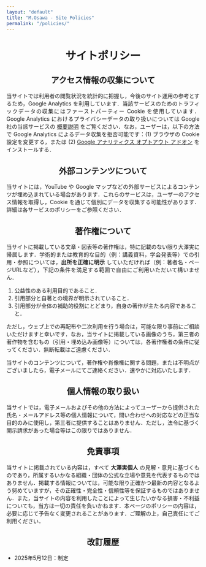 ```yaml
---
layout: "default"
title: "M.Osawa - Site Policies"
permalink: "/policies/"
---
```


<style type="text/css" media="screen">
  .container {
    margin: 1rem auto;
    max-width: 44rem;
  }
  h1, h2 {
    text-align: center;
  }
  section {
    margin-bottom: 1.5rem;
  }
  .container p {
    text-align: justify;
    text-justify: inter-ideograph;
  }
  ol, ul {
    margin-left: 0; 
    padding: 0 0 0 1.5em;
  }
</style>

<div class="container">

<h1>サイトポリシー</h1>

<section>
<h2>アクセス情報の収集について</h2>
<p>当サイトでは利用者の閲覧状況を統計的に把握し，今後のサイト運用の参考とするため，Google Analytics を利用しています．当該サービスのためのトラフィックデータの収集にはファーストパーティー Cookie を使用しています．Google Analytics におけるプライバシーデータの取り扱いについては Google 社の当該サービスの <a href="https://support.google.com/analytics/answer/6004245?hl=ja">概要説明</a> をご覧ください．なお，ユーザーは，以下の方法で Google Analytics によるデータ収集を拒否可能です：(1) ブラウザの Cookie 設定を変更する，または (2) <a href="https://tools.google.com/dlpage/gaoptout?hl=ja">Google アナリティクス オプトアウト アドオン</a> をインストールする．</p>
</section>

<section>
<h2>外部コンテンツについて</h2>
<p>当サイトには，YouTube や Google マップなどの外部サービスによるコンテンツが埋め込まれている場合があります．これらのサービスは，ユーザーのアクセス情報を取得し，Cookie を通じて個別にデータを収集する可能性があります．詳細は各サービスのポリシーをご参照ください．</p>
</section>

<section>
  <h2>著作権について</h2>
  <p>当サイトに掲載している文章・図表等の著作権は，特に記載のない限り大澤実に帰属します．学術的または教育的な目的（例：講義資料，学会発表等）での引用・参照については，<strong>出所を正確に明示</strong> していただければ（例：著者名・ページURLなど），下記の条件を満足する範囲で自由にご利用いただいて構いません．</p>
  <ol>
    <li>公益性のある利用目的であること．</li>
    <li>引用部分と自著との境界が明示されていること．</li>
    <li>引用部分が全体の補助的役割にとどまり，自身の著作が主たる内容であること．</li>
  </ol>

  <p>ただし，ウェブ上での再配布や二次利用を行う場合は，可能な限り事前にご相談いただけますと幸いです．なお，当サイトに掲載している画像のうち，第三者の著作物を含むもの（引用・埋め込み画像等）については，各著作権者の条件に従ってください．無断転載はご遠慮ください．</p>

  <p>当サイトのコンテンツについて，著作権や肖像権に関する問題，または不明点がございましたら，電子メールにてご連絡ください．速やかに対応いたします．</p>
</section>

<section>
<h2>個人情報の取り扱い</h2>
<p>当サイトでは，電子メールおよびその他の方法によってユーザーから提供された氏名・メールアドレス等の個人情報について，問い合わせへの対応などの正当な目的のみに使用し，第三者に提供することはありません．ただし，法令に基づく開示請求があった場合等はこの限りではありません．</p>
</section>

<section>
<h2>免責事項</h2>

<p>当サイトに掲載されている内容は，すべて <strong>大澤実個人</strong> の見解・意見に基づくものであり，所属するいかなる組織・団体の公式な立場や意見を代表するものではありません．掲載する情報については，可能な限り正確かつ最新の内容となるよう努めていますが，その正確性・完全性・信頼性等を保証するものではありません．また，当サイトの内容を利用したことによって生じたいかなる損害・不利益についても，当方は一切の責任を負いかねます．本ページのポリシーの内容は，必要に応じて予告なく変更されることがあります．ご理解の上，自己責任にてご利用ください．</p>
</section>

<section>
<h2>改訂履歴</h2>
<ul>
<li>2025年5月12日：制定</li>
</ul>
</section>

</div>